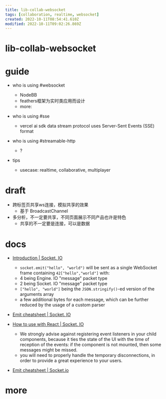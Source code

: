 ```yaml
---
title: lib-collab-websocket
tags: [collaboration, realtime, websocket]
created: 2022-10-11T08:54:41.610Z
modified: 2022-10-11T09:02:26.869Z
---
```


# lib-collab-websocket

# guide

- who is using #websocket
  - NodeBB
  - feathers框架为实时类应用而设计
  - more: 

- who is using #sse
  - vercel ai sdk data stream protocol uses Server-Sent Events (SSE) format

- who is using #streamable-http
  - ?

- tips
  - usecase: realtime, collaborative, multiplayer
# draft
- 跨标签页共享ws连接，模拟共享的效果
  - 基于 BroadcastChannel
- 多分析，不一定要共享，不同页面展示不同产品也许是特色
  - 共享的不一定要是连接，可以是数据
# docs
- [Introduction | Socket. IO](https://socket.io/docs/v4/)
  - `socket.emit("hello", "world")` will be sent as a single WebSocket frame containing `42["hello","world"]` with:
  - 4 being Engine. IO "message" packet type
  - 2 being Socket. IO "message" packet type
  - `["hello", "world"]` being the `JSON.stringify()`-ed version of the arguments array
  - a few additional bytes for each message, which can be further reduced by the usage of a custom parser

- [Emit cheatsheet | Socket. IO](https://socket.io/docs/v4/emit-cheatsheet/)

- [How to use with React | Socket. IO](https://socket.io/how-to/use-with-react)
  - We strongly advise against registering event listeners in your child components, because it ties the state of the UI with the time of reception of the events: if the component is not mounted, then some messages might be missed.
  - you will need to properly handle the temporary disconnections, in order to provide a great experience to your users.
- [Emit cheatsheet | Socket.io](https://socket.io/docs/v4/emit-cheatsheet/)
# more
